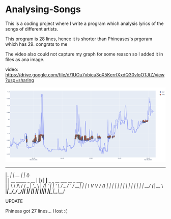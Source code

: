 # Analysing-Songs
This is a coding project where I write a program which analysis lyrics of the songs of different artists.

This program is 28 lines, hence it is shorter than Phineases's prgoram which has 29. congrats to me

The video also could not capture my graph for some reason so I added it in files as ana image.

video: https://drive.google.com/file/d/1UOu7xbicu3oX5KerrIXxdQ30vloOTJtZ/view?usp=sharing

![Sample output plot](chart.png)
  _____                         _____  _     _                       
 |_   _|                       |  __ \| |   (_)                      
   | |   __      _____  _ __   | |__) | |__  _ _ __   ___  __ _ ___  
   | |   \ \ /\ / / _ \| '_ \  |  ___/| '_ \| | '_ \ / _ \/ _` / __| 
  _| |_   \ V  V / (_) | | | | | |    | | | | | | | |  __/ (_| \__ \ 
 |_____|   \_/\_/ \___/|_| |_| |_|    |_| |_|_|_| |_|\___|\__,_|___/ 
                                                                     
                                                                     
UPDATE

Phineas got 27 lines... I lost :(
